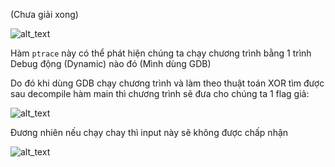 (Chưa giải xong)

![alt_text](https://i.imgur.com/X8XhoRW.png)

Hàm ```ptrace``` này có thể phát hiện chúng ta chạy chương trình bằng 1 trình Debug động (Dynamic) nào đó (Mình dùng GDB)

Do đó khi dùng GDB chạy chương trình và làm theo thuật toán XOR tìm được sau decompile hàm main thì chương trình sẽ đưa cho chúng ta 1 flag giả:

![alt_text](https://i.imgur.com/WyOIY4Y.png)

Đương nhiên nếu chạy chay thì input này sẽ không được chấp nhận

![alt_text](https://i.imgur.com/xOVwC1I.png)
